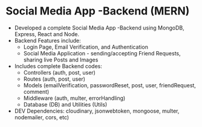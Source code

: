 # Social Media App -Backend (MERN)
- Developed a complete Social Media App -Backend using MongoDB, Express, React and Node.
- Backend Features include:
  * Login Page, Email Verification, and Authentication
  * Social Media Application - sending/accepting Friend Requests, sharing live Posts and Images
- Includes complete Backend codes:
  * Controllers (auth, post, user)
  * Routes (auth, post, user)
  * Models (emailVerification, passwordReset, post, user, friendRequest, comment)
  * Middleware (auth, multer, errorHandling)
  * Database (DB) and Utilities (Utils)
- DEV Dependencies: cloudinary, jsonwebtoken, mongoose, multer, nodemailer, cors, etc)
